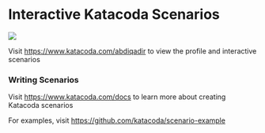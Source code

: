 # Interactive Katacoda Scenarios

[![](http://shields.katacoda.com/katacoda/abdiqadir/count.svg)](https://www.katacoda.com/abdiqadir "Get your profile on Katacoda.com")

Visit https://www.katacoda.com/abdiqadir to view the profile and interactive scenarios

### Writing Scenarios
Visit https://www.katacoda.com/docs to learn more about creating Katacoda scenarios

For examples, visit https://github.com/katacoda/scenario-example
